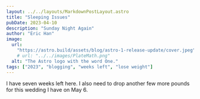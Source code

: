 ```yaml
---
layout: ../../layouts/MarkdownPostLayout.astro
title: "Sleeping Issues"
pubDate: 2023-04-10
description: "Sunday Night Again"
author: "Eric Han"
image:
  url:
    "https://astro.build/assets/blog/astro-1-release-update/cover.jpeg"
    # url: "../../images/PlateMath.png"
  alt: "The Astro logo with the word One."
tags: ["2023", "blogging", "weeks left", "lose weight"]
---
```


I have seven weeks left here. I also need to drop another few more pounds for this wedding I have on May 6.
